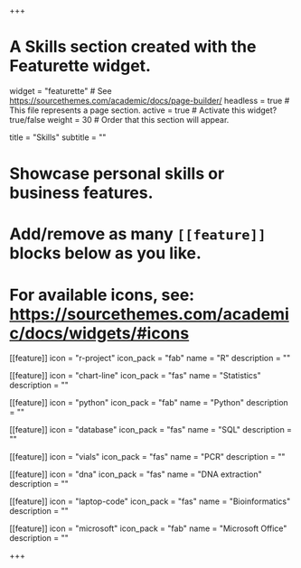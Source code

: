 +++
# A Skills section created with the Featurette widget.
widget = "featurette"  # See https://sourcethemes.com/academic/docs/page-builder/
headless = true  # This file represents a page section.
active = true  # Activate this widget? true/false
weight = 30  # Order that this section will appear.

title = "Skills"
subtitle = ""

# Showcase personal skills or business features.
# 
# Add/remove as many `[[feature]]` blocks below as you like.
# 
# For available icons, see: https://sourcethemes.com/academic/docs/widgets/#icons

[[feature]]
  icon = "r-project"
  icon_pack = "fab"
  name = "R"
  description = ""
  
[[feature]]
  icon = "chart-line"
  icon_pack = "fas"
  name = "Statistics"
  description = ""  
  
[[feature]]
  icon = "python"
  icon_pack = "fab"
  name = "Python"
  description = ""
  
[[feature]]
  icon = "database"
  icon_pack = "fas"
  name = "SQL"
  description = ""
  
[[feature]]
  icon = "vials"
  icon_pack = "fas"
  name = "PCR"
  description = ""
  
[[feature]]
  icon = "dna"
  icon_pack = "fas"
  name = "DNA extraction"
  description = ""
  
[[feature]]
  icon = "laptop-code"
  icon_pack = "fas"
  name = "Bioinformatics"
  description = ""
  
[[feature]]
  icon = "microsoft"
  icon_pack = "fab"
  name = "Microsoft Office"
  description = ""

+++
